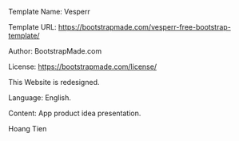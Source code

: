 Template Name: Vesperr

Template URL: https://bootstrapmade.com/vesperr-free-bootstrap-template/

Author: BootstrapMade.com

License: https://bootstrapmade.com/license/

This Website is redesigned.

Language: English.

Content: App product idea presentation.


Hoang Tien
